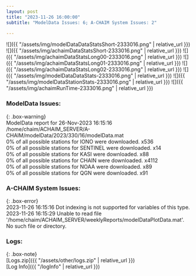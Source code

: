```yaml
---
layout: post
title: "2023-11-26 16:00:00"
subtitle: "ModelData Issues: 6; A-CHAIM System Issues: 2"

---
```


![]({{ "/assets/img/modelDataDataStatsShort-2333016.png" | relative_url }})
![]({{ "/assets/img/achaimDataStatsShort-2333016.png" | relative_url }})
![]({{ "/assets/img/achaimDataStatsLong00-2333016.png" | relative_url }})
![]({{ "/assets/img/achaimDataStatsLong01-2333016.png" | relative_url }})
![]({{ "/assets/img/achaimDataStatsLong02-2333016.png" | relative_url }})
![]({{ "/assets/img/modelDataDataStats-2333016.png" | relative_url }})
![]({{ "/assets/img/modelDataStationStats-2333016.png" | relative_url }})
![]({{ "/assets/img/achaimRunTime-2333016.png" | relative_url }})


### ModelData Issues:  
  
{: .box-warning}  
 ModelData report for 26-Nov-2023 16:15:16   
 /home/chaim/ACHAIM_SERVER/A-CHAIM/modelData/2023/330/16/modelData.mat   
 0% of all possible stations for IONO were downloaded. x536   
 0% of all possible stations for SENTINEL were downloaded. x14   
 0% of all possible stations for KASI were downloaded. x88   
 0% of all possible stations for CHAIN were downloaded. x4112   
 0% of all possible stations for NOAA were downloaded. x89   
 0% of all possible stations for QGN were downloaded. x91   
  
### A-CHAIM System Issues:  
  
{: .box-error}  
2023-11-26 16:15:16 Dot indexing is not supported for variables of this type.  
2023-11-26 16:15:29 Unable to read file '/home/chaim/ACHAIM_SERVER/weeklyReports/modelDataPlotData.mat'. No such file or directory.  

### Logs:  
  
{: .box-note}  
[Logs.zip]({{ "/assets/other/logs.zip" | relative_url }})  
[Log Info]({{ "/logInfo" | relative_url }})  
